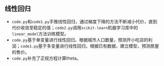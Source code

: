 ## 线性回归
- `code.py`和`code1.py`手推线性回归，通过梯度下降的方法不断减小代价，直到代价收敛至稳定的值；`code2.py`调用`scikit-learn`机器学习库中的`linear_model`方法训练模型。
- `code.py`基于单变量进行线性回归，根据城市人口数量，预测开小吃店的利润；`code1.py`基于多变量进行线性回归，根据已有数据，建立模型，预测房屋的售价。
- `code.py`补充了正规方程计算theta。